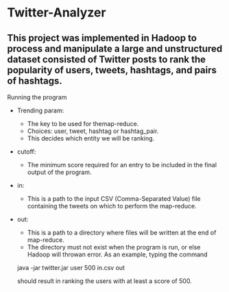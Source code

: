 # Twitter-Analyzer
## This project was implemented in Hadoop to process and manipulate a large and unstructured dataset consisted of Twitter posts to rank the popularity of users, tweets, hashtags, and pairs of hashtags. 

Running the program 

* Trending param:
  * The key to be used for themap-reduce.
  * Choices: user, tweet, hashtag or hashtag_pair.
  * This decides which entity we will be ranking.
 
* cutoff:
   * The minimum score required for an entry to be included in the final output of the program.
* in:
  * This is a path to the input CSV (Comma-Separated Value) file containing the tweets on which to perform the map-reduce.
 
* out:
  * This is a path to a directory where files will be written at the end of map-reduce.
  * The directory must not exist when the program is run, or else Hadoop will throwan error. As an example, typing the command
  
  java -jar twitter.jar user 500 in.csv out 
  
  
  should result in ranking the users with at least a score of 500.
